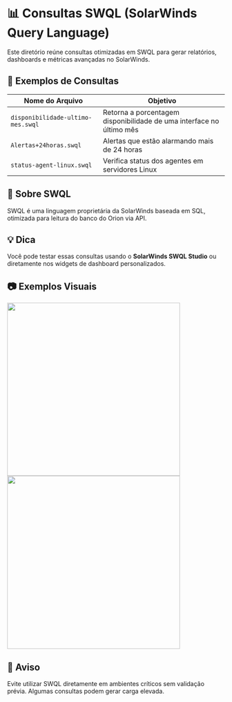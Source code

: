 # 📊 Consultas SWQL (SolarWinds Query Language)

Este diretório reúne consultas otimizadas em SWQL para gerar relatórios, dashboards e métricas avançadas no SolarWinds.

## 📂 Exemplos de Consultas

| Nome do Arquivo | Objetivo |
|-----------------|----------|
| `disponibilidade-ultimo-mes.swql` | Retorna a porcentagem disponibilidade de uma interface no último mês |
| `Alertas+24horas.swql` | Alertas que estão alarmando mais de 24 horas |
| `status-agent-linux.swql` | Verifica status dos agentes em servidores Linux |

## 🧠 Sobre SWQL

SWQL é uma linguagem proprietária da SolarWinds baseada em SQL, otimizada para leitura do banco do Orion via API.

## 💡 Dica

Você pode testar essas consultas usando o **SolarWinds SWQL Studio** ou diretamente nos widgets de dashboard personalizados.

## 📷 Exemplos Visuais

<img src="../imagens/dashboard-disponibilidade.png" width="400" />
<img src="../imagens/dashboard-trafego-wan.png" width="400" />

## 🛑 Aviso

Evite utilizar SWQL diretamente em ambientes críticos sem validação prévia. Algumas consultas podem gerar carga elevada.

